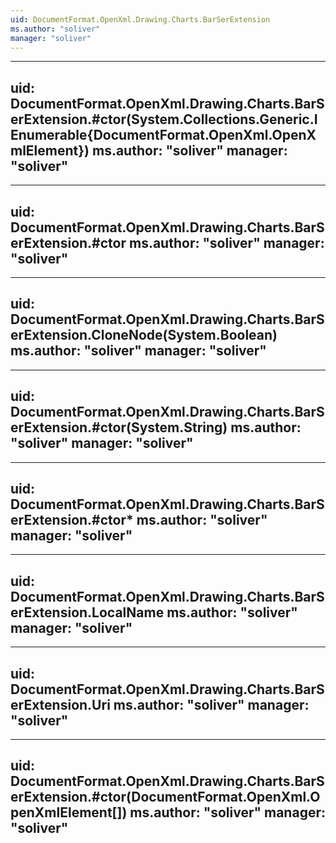```yaml
---
uid: DocumentFormat.OpenXml.Drawing.Charts.BarSerExtension
ms.author: "soliver"
manager: "soliver"
---
```


---
uid: DocumentFormat.OpenXml.Drawing.Charts.BarSerExtension.#ctor(System.Collections.Generic.IEnumerable{DocumentFormat.OpenXml.OpenXmlElement})
ms.author: "soliver"
manager: "soliver"
---

---
uid: DocumentFormat.OpenXml.Drawing.Charts.BarSerExtension.#ctor
ms.author: "soliver"
manager: "soliver"
---

---
uid: DocumentFormat.OpenXml.Drawing.Charts.BarSerExtension.CloneNode(System.Boolean)
ms.author: "soliver"
manager: "soliver"
---

---
uid: DocumentFormat.OpenXml.Drawing.Charts.BarSerExtension.#ctor(System.String)
ms.author: "soliver"
manager: "soliver"
---

---
uid: DocumentFormat.OpenXml.Drawing.Charts.BarSerExtension.#ctor*
ms.author: "soliver"
manager: "soliver"
---

---
uid: DocumentFormat.OpenXml.Drawing.Charts.BarSerExtension.LocalName
ms.author: "soliver"
manager: "soliver"
---

---
uid: DocumentFormat.OpenXml.Drawing.Charts.BarSerExtension.Uri
ms.author: "soliver"
manager: "soliver"
---

---
uid: DocumentFormat.OpenXml.Drawing.Charts.BarSerExtension.#ctor(DocumentFormat.OpenXml.OpenXmlElement[])
ms.author: "soliver"
manager: "soliver"
---
